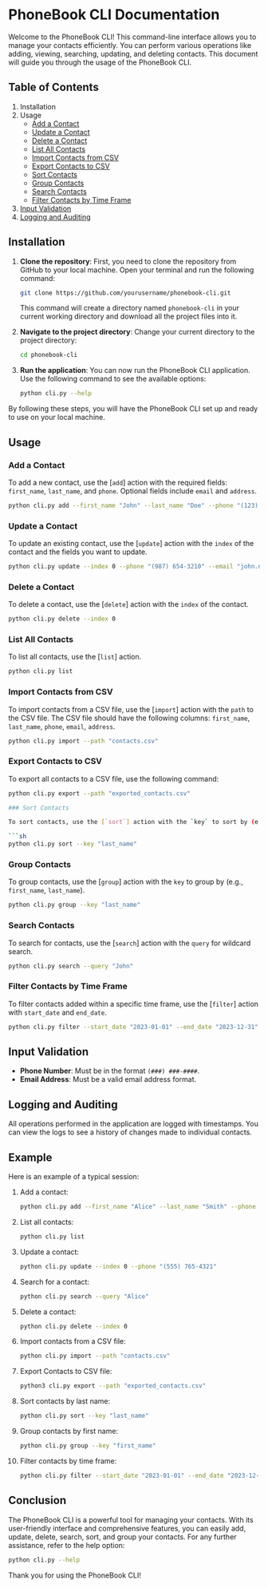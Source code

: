 # PhoneBook CLI Documentation

Welcome to the PhoneBook CLI! This command-line interface allows you to manage your contacts efficiently. You can perform various operations like adding, viewing, searching, updating, and deleting contacts. This document will guide you through the usage of the PhoneBook CLI.

## Table of Contents

1. Installation
2. Usage
   - [Add a Contact](#add-a-contact)
   - [Update a Contact](#update-a-contact)
   - [Delete a Contact](#delete-a-contact)
   - [List All Contacts](#list-all-contacts)
   - [Import Contacts from CSV](#import-contacts-from-csv)
   - [Export Contacts to CSV](#export-contacts-to-csv)
   - [Sort Contacts](#sort-contacts)
   - [Group Contacts](#group-contacts)
   - [Search Contacts](#search-contacts)
   - [Filter Contacts by Time Frame](#filter-contacts-by-time-frame)
3. [Input Validation](#input-validation)
4. [Logging and Auditing](#logging-and-auditing)

## Installation

1. **Clone the repository**:
    First, you need to clone the repository from GitHub to your local machine. Open your terminal and run the following command:
    ```sh
    git clone https://github.com/yourusername/phonebook-cli.git
    ```
    This command will create a directory named `phonebook-cli` in your current working directory and download all the project files into it.

2. **Navigate to the project directory**:
    Change your current directory to the project directory:
    ```sh
    cd phonebook-cli
    ```

3. **Run the application**:
    You can now run the PhoneBook CLI application. Use the following command to see the available options:
    ```sh
    python cli.py --help
    ```

By following these steps, you will have the PhoneBook CLI set up and ready to use on your local machine.


## Usage

### Add a Contact

To add a new contact, use the [`add`] action with the required fields: `first_name`, `last_name`, and `phone`. Optional fields include `email` and `address`.

```sh
python cli.py add --first_name "John" --last_name "Doe" --phone "(123) 456-7890" --email "john.doe@example.com" --address "123 Main St"
```

### Update a Contact

To update an existing contact, use the [`update`] action with the `index` of the contact and the fields you want to update.

```sh
python cli.py update --index 0 --phone "(987) 654-3210" --email "john.new@example.com"
```

### Delete a Contact

To delete a contact, use the [`delete`] action with the `index` of the contact.

```sh
python cli.py delete --index 0
```

### List All Contacts

To list all contacts, use the [`list`] action.

```sh
python cli.py list
```

### Import Contacts from CSV

To import contacts from a CSV file, use the [`import`] action with the `path` to the CSV file. The CSV file should have the following columns: `first_name`, `last_name`, `phone`, `email`, `address`.

```sh
python cli.py import --path "contacts.csv"
```
### Export Contacts to CSV

To export all contacts to a CSV file, use the following command:

```sh
python cli.py export --path "exported_contacts.csv"

### Sort Contacts

To sort contacts, use the [`sort`] action with the `key` to sort by (e.g., `first_name`, `last_name`, `phone`).

```sh
python cli.py sort --key "last_name"
```

### Group Contacts

To group contacts, use the [`group`] action with the `key` to group by (e.g., `first_name`, `last_name`).

```sh
python cli.py group --key "last_name"
```

### Search Contacts

To search for contacts, use the [`search`] action with the `query` for wildcard search.

```sh
python cli.py search --query "John"
```

### Filter Contacts by Time Frame

To filter contacts added within a specific time frame, use the [`filter`] action with `start_date` and `end_date`.

```sh
python cli.py filter --start_date "2023-01-01" --end_date "2023-12-31"
```

## Input Validation

- **Phone Number**: Must be in the format `(###) ###-####`.
- **Email Address**: Must be a valid email address format.

## Logging and Auditing

All operations performed in the application are logged with timestamps. You can view the logs to see a history of changes made to individual contacts.

## Example

Here is an example of a typical session:

1. Add a contact:
    ```sh
    python cli.py add --first_name "Alice" --last_name "Smith" --phone "(555) 123-4567" --email "alice.smith@example.com" --address "456 Elm St"
    ```

2. List all contacts:
    ```sh
    python cli.py list
    ```

3. Update a contact:
    ```sh
    python cli.py update --index 0 --phone "(555) 765-4321"
    ```

4. Search for a contact:
    ```sh
    python cli.py search --query "Alice"
    ```

5. Delete a contact:
    ```sh
    python cli.py delete --index 0
    ```

6. Import contacts from a CSV file:
    ```sh
    python cli.py import --path "contacts.csv"
    ```
7. Export Contacts to CSV file:
    ```sh
    python3 cli.py export --path "exported_contacts.csv"
    ```

8. Sort contacts by last name:
    ```sh
    python cli.py sort --key "last_name"
    ```

9.  Group contacts by first name:
    ```sh
    python cli.py group --key "first_name"
    ```

10. Filter contacts by time frame:
    ```sh
    python cli.py filter --start_date "2023-01-01" --end_date "2023-12-31"
    ```

## Conclusion

The PhoneBook CLI is a powerful tool for managing your contacts. With its user-friendly interface and comprehensive features, you can easily add, update, delete, search, sort, and group your contacts. For any further assistance, refer to the help option:

```sh
python cli.py --help
```

Thank you for using the PhoneBook CLI!